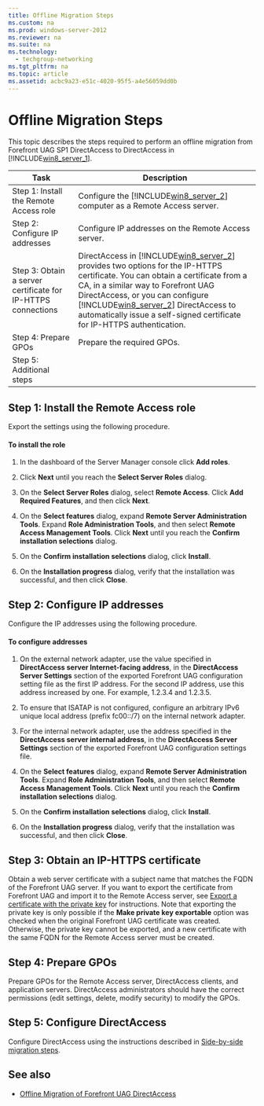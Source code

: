 ```yaml
---
title: Offline Migration Steps
ms.custom: na
ms.prod: windows-server-2012
ms.reviewer: na
ms.suite: na
ms.technology: 
  - techgroup-networking
ms.tgt_pltfrm: na
ms.topic: article
ms.assetid: acbc9a23-e51c-4020-95f5-a4e56059dd0b
---
```

# Offline Migration Steps
This topic describes the steps required to perform an offline migration from Forefront UAG SP1 DirectAccess to DirectAccess in [!INCLUDE[win8_server_1](../Token/win8_server_1_md.md)].  
  
|Task|Description|  
|--------|---------------|  
|Step 1: Install the Remote Access role|Configure the [!INCLUDE[win8_server_2](../Token/win8_server_2_md.md)] computer as a Remote Access server.|  
|Step 2: Configure IP addresses|Configure IP addresses on the Remote Access server.|  
|Step 3: Obtain a server certificate for IP\-HTTPS connections|DirectAccess in [!INCLUDE[win8_server_2](../Token/win8_server_2_md.md)] provides two options for the IP\-HTTPS certificate. You can obtain a certificate from a CA, in a similar way to Forefront UAG DirectAccess, or you can configure [!INCLUDE[win8_server_2](../Token/win8_server_2_md.md)] DirectAccess to automatically issue a self\-signed certificate for IP\-HTTPS authentication.|  
|Step 4: Prepare GPOs|Prepare the required GPOs.|  
|Step 5: Additional steps||  
  
## <a name="BKMK_Step1"></a>Step 1: Install the Remote Access role  
Export the settings using the following procedure.  
  
#### To install the role  
  
1.  In the dashboard of the Server Manager console click **Add roles**.  
  
2.  Click **Next** until you reach the **Select Server Roles** dialog.  
  
3.  On the **Select Server Roles** dialog, select **Remote Access**. Click **Add Required Features**, and then click **Next**.  
  
4.  On the **Select features** dialog, expand **Remote Server Administration Tools**. Expand **Role Administration Tools**, and then select **Remote Access Management Tools**. Click **Next** until you reach the **Confirm installation selections** dialog.  
  
5.  On the **Confirm installation selections** dialog, click **Install**.  
  
6.  On the **Installation progress** dialog, verify that the installation was successful, and then click **Close**.  
  
## <a name="BKMK_Step2"></a>Step 2: Configure IP addresses  
Configure the IP addresses using the following procedure.  
  
#### To configure addresses  
  
1.  On the external network adapter, use the value specified in **DirectAccess server Internet\-facing address**, in the **DirectAccess Server Settings** section of the exported Forefront UAG configuration setting file as the first IP address. For the second IP address, use this address increased by one. For example, 1.2.3.4 and 1.2.3.5.  
  
2.  To ensure that ISATAP is not configured, configure an arbitrary IPv6 unique local address \(prefix fc00::\/7\) on the internal network adapter.  
  
3.  For the internal network adapter, use the address specified in the **DirectAccess server internal address**, in the **DirectAccess Server Settings** section of the exported Forefront UAG configuration settings file.  
  
4.  On the **Select features** dialog, expand **Remote Server Administration Tools**. Expand **Role Administration Tools**, and then select **Remote Access Management Tools**. Click **Next** until you reach the **Confirm installation selections** dialog.  
  
5.  On the **Confirm installation selections** dialog, click **Install**.  
  
6.  On the **Installation progress** dialog, verify that the installation was successful, and then click **Close**.  
  
## <a name="BKMK_Step3"></a>Step 3: Obtain an IP\-HTTPS certificate  
Obtain a web server certificate with a subject name that matches the FQDN of the Forefront UAG server. If you want to export the certificate from Forefront UAG and import it to the Remote Access server, see [Export a certificate with the private key](http://technet.microsoft.com/library/cc754329.aspx) for instructions.  Note that exporting the private key is only possible if the **Make private key exportable** option was checked when the original Forefront UAG certificate was created. Otherwise, the private key cannot be exported, and a new certificate with the same FQDN for the Remote Access server must be created.  
  
## <a name="BKMK_Step4"></a>Step 4: Prepare GPOs  
Prepare GPOs for the Remote Access server, DirectAccess clients, and application servers. DirectAccess administrators should have the correct permissions \(edit settings, delete, modify security\) to modify the GPOs.  
  
## <a name="BKMK_Step5"></a>Step 5: Configure DirectAccess  
Configure DirectAccess using the instructions described in [Side\-by\-side migration steps](../Topic/Side-by-Side-Migration-Steps.md#BKMK_Step8).  
  
## <a name="BKMK_Links"></a>See also  
  
-   [Offline Migration of Forefront UAG DirectAccess](../Topic/Offline-Migration-of-Forefront-UAG-DirectAccess.md)  
  
